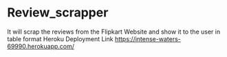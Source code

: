 # Review_scrapper
It will scrap the reviews from the Flipkart Website and show it to the user in table format
Heroku Deployment Link  https://intense-waters-69990.herokuapp.com/
